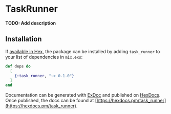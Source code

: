 # TaskRunner

**TODO: Add description**

## Installation

If [available in Hex](https://hex.pm/docs/publish), the package can be installed
by adding `task_runner` to your list of dependencies in `mix.exs`:

```elixir
def deps do
  [
    {:task_runner, "~> 0.1.0"}
  ]
end
```

Documentation can be generated with [ExDoc](https://github.com/elixir-lang/ex_doc)
and published on [HexDocs](https://hexdocs.pm). Once published, the docs can
be found at [https://hexdocs.pm/task_runner](https://hexdocs.pm/task_runner).

